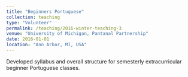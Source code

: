 ```yaml
---
title: "Beginners Portuguese"
collection: teaching
type: "Volunteer"
permalink: /teaching/2016-winter-teaching-3
venue: "University of Michigan, Pantanal Partnership"
date: 2016-01-01
location: "Ann Arbor, MI, USA"
---
```


Developed syllabus and overall structure for semesterly extracurricular beginner Portuguese classes.

